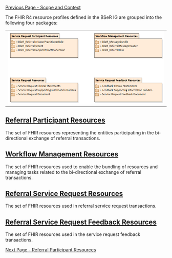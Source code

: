 [Previous Page - Scope and Context](ScopeandContext.html)

The FHIR R4 resource profiles defined in the BSeR IG are grouped into the following four packages:

<center><table><tr><td><img src="BSeR FHIR IG Proilfes.png" style="width:100%;"/></td></tr></table></center>

## [Referral Participant Resources](ReferralParticipantResources.html) 

The set of FHIR resources representing the entities participating in the bi-directional exchange of referral transactions.

## [Workflow Management Resources](WorkflowManagementResources.html)

The set of FHIR resources used to enable the bundling of resources and managing tasks related to the bi-directional exchange of referral transactions.

## [Referral Service Request Resources](ReferralServiceRequestResources.html)

The set of FHIR resources used in referral service request transactions.

## [Referral Service Request Feedback Resources](ReferralServiceRequestFeedbackResources.html)

The set of FHIR resources used in the service request feedback transactions.

[Next Page - Referral Participant Resources](ReferralParticipantResources.html)
